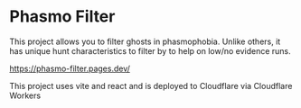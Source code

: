 # Phasmo Filter

This project allows you to filter ghosts in phasmophobia. Unlike others, it has unique hunt characteristics to filter by to help on low/no evidence runs.

https://phasmo-filter.pages.dev/

This project uses vite and react and is deployed to Cloudflare via Cloudflare Workers